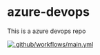 # azure-devops
This is a azure devops repo


[![.github/workflows/main.yml](https://github.com/JonasKnaup/azure-devops/actions/workflows/main.yml/badge.svg)](https://github.com/JonasKnaup/azure-devops/actions/workflows/main.yml)
